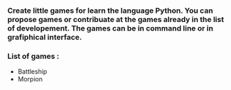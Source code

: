 ### Create little games for learn the language Python. You can propose games or contribuate at the games already in the list of developement. The games can be in command line or in grafiphical interface.

### List of games :
- Battleship
- Morpion
